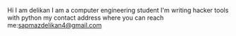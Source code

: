 Hi I am delikan
I am a computer engineering student
I'm writing hacker tools with python
my contact address where you can reach me:sapmazdelikan4@gmail.com
<!---
Delikan123/Delikan123 is a ✨ special ✨ repository because its `README.md` (this file) appears on your GitHub profile.
You can click the Preview link to take a look at your changes.
--->
